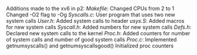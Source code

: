Additions made to the xv6 in p2:
*Makefile*: Changed CPUs from 2 to 1
			Changed -O2 flag to -Og
*Syscalls.c*: User program that uses two new system calls
*User.h*: Added system calls to header
*usys.S*: Added macros for new system calls
*Syscall.h*: Added numbers for new system calls
*Defs.h*: Declared new system calls to the kernel
*Proc.h*: Added counters for number of system calls and number of good system calls
*Proc.c*: Implemented getnumsyscalls() and getnumsyscallsgood()
		  Initialized proc counters